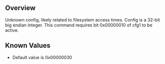 ## Overview
Unknown config, likely related to filesystem access times. Config is a 32-bit big endian integer. This command requires bit 0x00000010 of cfg1 to be active.

## Known Values
* Default value is 0x00000030
